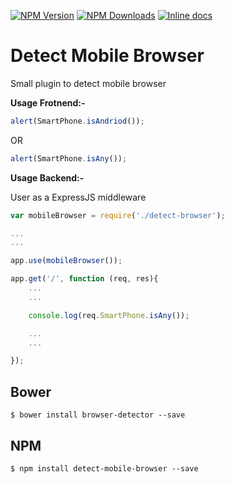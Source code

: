   [![NPM Version][npm-image]][npm-url]
  [![NPM Downloads][downloads-image]][downloads-url]
  [![Inline docs][docs-image]][docs-url]

Detect Mobile Browser
=====================

Small plugin to detect mobile browser 

**Usage Frotnend:-**

```javascript
alert(SmartPhone.isAndriod());
```

OR

```javascript
alert(SmartPhone.isAny());
```

**Usage Backend:-**

User as a ExpressJS middleware

```javascript
var mobileBrowser = require('./detect-browser');

...
...

app.use(mobileBrowser());

app.get('/', function (req, res){
    ...
    ...

    console.log(req.SmartPhone.isAny());

    ...
    ...

});

```



## Bower

    $ bower install browser-detector --save

## NPM

    $ npm install detect-mobile-browser --save

[npm-image]: https://img.shields.io/npm/v/detect-mobile-browser.svg
[npm-url]: https://www.npmjs.com/package/detect-mobile-browser
[downloads-image]: https://img.shields.io/npm/dm/detect-mobile-browser.svg
[downloads-url]: https://www.npmjs.com/package/detect-mobile-browser
[docs-image]: http://inch-ci.org/github/smali-kazmi/detect-mobile-browser.svg?branch=master
[docs-url]: http://inch-ci.org/github/smali-kazmi/detect-mobile-browser
